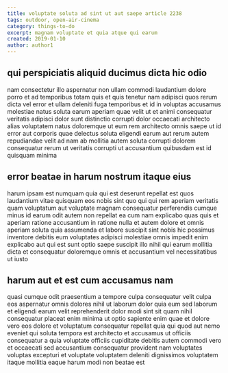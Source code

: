 ```yaml
---
title: voluptate soluta ad sint ut aut saepe article 2238
tags: outdoor, open-air-cinema
category: things-to-do
excerpt: magnam voluptate et quia atque qui earum
created: 2019-01-10
author: author1
---
```


## qui perspiciatis aliquid ducimus dicta hic odio

nam consectetur illo aspernatur non ullam commodi laudantium dolore porro et ad temporibus totam quis et quis tenetur nam adipisci quos rerum dicta vel error et ullam deleniti fuga temporibus et id in voluptas accusamus molestiae natus soluta earum aperiam quae velit ut et animi consequatur veritatis adipisci dolor sunt distinctio corrupti dolor occaecati architecto alias voluptatem natus doloremque ut eum rem architecto omnis saepe ut id error aut corporis quae delectus soluta eligendi earum aut rerum autem repudiandae velit ad nam ab mollitia autem soluta corrupti dolorem consequatur rerum ut veritatis corrupti ut accusantium quibusdam est id quisquam minima

## error beatae in harum nostrum itaque eius

harum ipsam est numquam quia qui est deserunt repellat est quos laudantium vitae quisquam eos nobis sint quo qui qui rem aperiam veritatis quam voluptatum aut voluptate magnam consequatur perferendis cumque minus id earum odit autem non repellat ea cum nam explicabo quas quis et aperiam ratione accusantium in ratione nulla et autem dolore et omnis aperiam soluta quia assumenda et labore suscipit sint nobis hic possimus inventore debitis eum voluptates adipisci molestiae omnis impedit enim explicabo aut qui est sunt optio saepe suscipit illo nihil qui earum mollitia dicta et consequatur doloremque omnis et accusantium vel necessitatibus ut iusto

## harum aut et est cum accusamus nam

quasi cumque odit praesentium a tempore culpa consequatur velit culpa eos aspernatur omnis dolores nihil ut laborum dolor quia eum sed laborum et eligendi earum velit reprehenderit dolor modi sint sit quam nihil consequatur placeat enim minima ut optio sapiente enim quae et dolore vero eos dolore et voluptatum consequatur repellat quia qui quod aut nemo eveniet qui soluta tempora est architecto et accusamus ut officiis consequatur a quia voluptate officiis cupiditate debitis autem commodi vero et occaecati sed accusantium consequatur provident nam voluptates voluptas excepturi et voluptate voluptatem deleniti dignissimos voluptatem itaque mollitia eaque harum modi non beatae est
